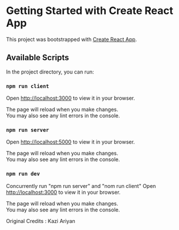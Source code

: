 # Getting Started with Create React App

This project was bootstrapped with [Create React App](https://github.com/facebook/create-react-app).

## Available Scripts

In the project directory, you can run:

### `npm run client`

Open [http://localhost:3000](http://localhost:3000) to view it in your browser.

The page will reload when you make changes.\
You may also see any lint errors in the console.

### `npm run server`

Open [http://localhost:5000](http://localhost:5000) to view it in your browser.

The page will reload when you make changes.\
You may also see any lint errors in the console.

### `npm run dev`

Concurrently run "npm run server" and "nom run client"
Open [http://localhost:3000](http://localhost:3000) to view it in your browser.

The page will reload when you make changes.\
You may also see any lint errors in the console.

Original Credits : Kazi Ariyan
